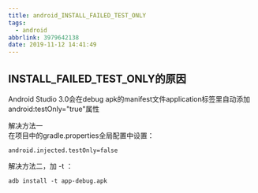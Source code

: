 ```yaml
---
title: android_INSTALL_FAILED_TEST_ONLY
tags:
  - android
abbrlink: 3979642138
date: 2019-11-12 14:41:49
---
```


## INSTALL_FAILED_TEST_ONLY的原因

Android Studio 3.0会在debug apk的manifest文件application标签里自动添加 android:testOnly="true"属性    

解决方法一  
在项目中的gradle.properties全局配置中设置：  

```
android.injected.testOnly=false
```

解决方法二，加 -t ：　　
```
adb install -t app-debug.apk
```